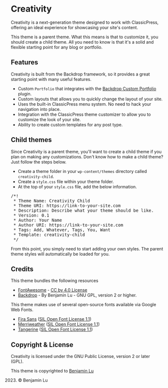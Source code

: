 # Creativity
Creativity is a next-generation theme designed to work with ClassicPress, offering an ideal experience for showcasing your site's content.

This theme is a parent theme. What this means is that to customize it, you should create a child theme. All you need to know is that it's a solid and flexible starting point for any blog or portfolio.

## Features
Creativity is built from the Backdrop framework, so it provides a great starting point with many useful features.

* Custom `Portfolio` that integrates with the [Backdrop Custom Portfolio](https://github.com/benlumia007/backdrop-custom-portfolio) plugin.
* Custom layouts that allows you to quickly change the layout of your site.
* Uses the built-in ClassicPress menu system. No need to hack your navigation into place.
* Integration with the ClassicPress theme customizer to allow you to customize the look of your site.
* Ability to create custom templates for any post type.

## Child themes
Since Creativity is a parent theme, you'll want to create a child theme if you plan on making any customizations. Don't know how to make a child theme? Just follow the steps below.

* Create a theme folder in your `wp-content/themes` directory called `creativity-child`.
* Create a `style.css` file within your theme folder.
* At the top of your `style.css` file, add the below information.

<pre>
/*!
 * Theme Name: Creativity Child
 * Theme URI: https://link-to-your-site.com
 * Description: Describe what your theme should be like.
 * Version: 0.1
 * Author: Your Name
 * Author URI: https://link-to-your-site.com
 * Tags: Add, Whatever, Tags, You, Want
 * Template: creativity-child
 */
</pre>

From this point, you simply need to start adding your own styles. The parent theme styles will automatically be loaded for you.

## Credits
This theme bundles the following resources
* [FontAwesome](https://fontawesome.com) - [CC by 4.0 License](https://creativecommons.org/licenses/by/4.0)
* [Backdrop](https://github.com/backdrop-dev) - By Benjamin Lu - GNU  GPL, version 2 or higher.

This theme makes use of several open-source fonts available via Google Web Fonts.

* [Fira Sans](https://fonts.google.com/specimen/Fira+Sans) ([SIL Open Font License 1.1](http://scripts.sil.org/OFL))
* [Merriweather](https://fonts.google.com/specimen/Merriweather) ([SIL Open Font License 1.1](http://scripts.sil.org/OFL))
* [Tangerine](https://fonts.google.com/specimen/Tangerine) ([SIL Open Font License 1.1](http://scripts.sil.org/OFL))

## Copyright & License
Creativity is licensed under the GNU Public License, version 2 or  later (GPL).

This theme is copyrighted to [Benjamin Lu](https://benjlu.com)

2023. © Benjamin Lu
